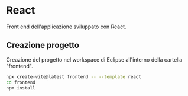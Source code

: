 # React
Front end dell'applicazione sviluppato con React. 

## Creazione progetto 
Creazione del progetto nel workspace di Eclipse all'interno della cartella "frontend".

```bash
npx create-vite@latest frontend -- --template react
cd frontend
npm install
```

